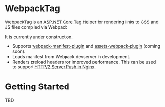 # WebpackTag

WebpackTag is an [ASP.NET Core Tag Helper](https://docs.microsoft.com/en-us/aspnet/core/mvc/views/tag-helpers/intro?view=aspnetcore-3.0) for rendering links to CSS and JS files compiled via Webpack

It is currently under construction.

* Supports [webpack-manifest-plugin](https://www.npmjs.com/package/webpack-manifest-plugin) and [assets-webpack-plugin](https://www.npmjs.com/package/assets-webpack-plugin) (coming soon).
* Loads manifest from Webpack devserver in development.
* Renders [preload headers](https://developer.mozilla.org/en-US/docs/Web/HTML/Preloading_content) for improved performance. This can be used to support [HTTP/2 Server Push in Nginx](https://www.nginx.com/blog/nginx-1-13-9-http2-server-push/#automatic-push).

# Getting Started

TBD
